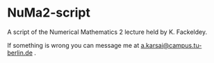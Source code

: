# NuMa2-script
A script of the Numerical Mathematics 2 lecture held by K. Fackeldey.

If something is wrong you can message me at a.karsai@campus.tu-berlin.de .
